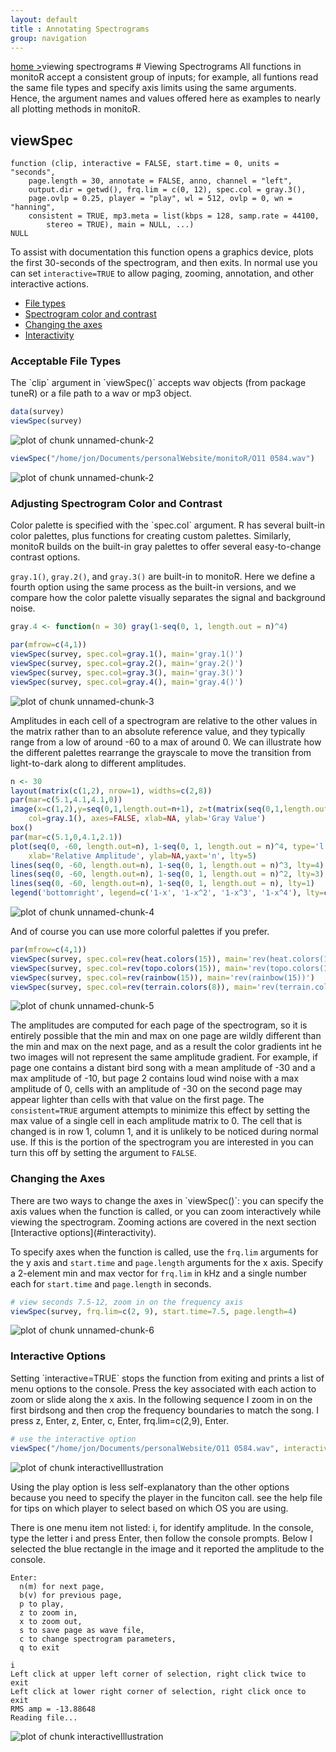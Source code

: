 ```yaml
---
layout: default
title : Annotating Spectrograms
group: navigation
---    
```


<a style="float:left;" href="/monitoR/">home &gt;</a>  
<p style="display:inline;margin:0;">viewing spectrograms</p>  
# Viewing Spectrograms
All functions in monitoR accept a consistent group of inputs; for example, all funtions read the same file types and specify axis limits using the same arguments. Hence, the argument names and values offered here as examples to nearly all plotting methods in monitoR. 

## viewSpec

```
function (clip, interactive = FALSE, start.time = 0, units = "seconds", 
    page.length = 30, annotate = FALSE, anno, channel = "left", 
    output.dir = getwd(), frq.lim = c(0, 12), spec.col = gray.3(), 
    page.ovlp = 0.25, player = "play", wl = 512, ovlp = 0, wn = "hanning", 
    consistent = TRUE, mp3.meta = list(kbps = 128, samp.rate = 44100, 
        stereo = TRUE), main = NULL, ...) 
NULL
```
To assist with documentation this function opens a graphics device, plots the first 30-seconds of the spectrogram, and then exits. In normal use you can set `interactive=TRUE` to allow paging, zooming, annotation, and other interactive actions.

+ [File types](#filetypes)
+ [Spectrogram color and contrast](#colorcontrast)
+ [Changing the axes](#changingtheaxes)
+ [Interactivity](#interactivity)
  
<h3 id="filetypes">Acceptable File Types</h3>
The `clip` argument in `viewSpec()` accepts wav objects (from package tuneR) or a file path to a wav or mp3 object.  


```r
data(survey)
viewSpec(survey)
```

![plot of chunk unnamed-chunk-2](figure/unnamed-chunk-2-1.png)

```r
viewSpec("/home/jon/Documents/personalWebsite/monitoR/O11 0584.wav")
```

![plot of chunk unnamed-chunk-2](figure/unnamed-chunk-2-2.png)

<h3 id="colorcontrast">Adjusting Spectrogram Color and Contrast</h3>
Color palette is specified with the `spec.col` argument. R has several built-in color palettes, plus functions for creating custom palettes. Similarly, monitoR builds on the built-in gray palettes to offer several easy-to-change contrast options.   

`gray.1()`, `gray.2()`, and `gray.3()` are built-in to monitoR. Here we define a fourth option using the same process as the built-in versions, and we compare how the color palette visually separates the signal and background noise.   


```r
gray.4 <- function(n = 30) gray(1-seq(0, 1, length.out = n)^4)

par(mfrow=c(4,1))
viewSpec(survey, spec.col=gray.1(), main='gray.1()')
viewSpec(survey, spec.col=gray.2(), main='gray.2()')
viewSpec(survey, spec.col=gray.3(), main='gray.3()')
viewSpec(survey, spec.col=gray.4(), main='gray.4()')
```

![plot of chunk unnamed-chunk-3](figure/unnamed-chunk-3-1.png)

Amplitudes in each cell of a spectrogram are relative to the other values in the matrix rather than to an absolute reference value, and they typically range from a low of around -60 to a max of around 0. We can illustrate how the different palettes rearrange the grayscale to move the transition from light-to-dark along to different amplitudes.


```r
n <- 30
layout(matrix(c(1,2), nrow=1), widths=c(2,8))
par(mar=c(5.1,4.1,4.1,0))
image(x=c(1,2),y=seq(0,1,length.out=n+1), z=t(matrix(seq(0,1,length.out=n), nrow=n)), 
    col=gray.1(), axes=FALSE, xlab=NA, ylab='Gray Value')
box()
par(mar=c(5.1,0,4.1,2.1))
plot(seq(0, -60, length.out=n), 1-seq(0, 1, length.out = n)^4, type='l', 
    xlab='Relative Amplitude', ylab=NA,yaxt='n', lty=5)
lines(seq(0, -60, length.out=n), 1-seq(0, 1, length.out = n)^3, lty=4)
lines(seq(0, -60, length.out=n), 1-seq(0, 1, length.out = n)^2, lty=3)
lines(seq(0, -60, length.out=n), 1-seq(0, 1, length.out = n), lty=1)
legend('bottomright', legend=c('1-x', '1-x^2', '1-x^3', '1-x^4'), lty=c(1,3,4,5), bty='n')
```

![plot of chunk unnamed-chunk-4](figure/unnamed-chunk-4-1.png)

And of course you can use more colorful palettes if you prefer.  


```r
par(mfrow=c(4,1))
viewSpec(survey, spec.col=rev(heat.colors(15)), main='rev(heat.colors(15))')
viewSpec(survey, spec.col=rev(topo.colors(15)), main='rev(topo.colors(15))')
viewSpec(survey, spec.col=rev(rainbow(15)), main='rev(rainbow(15))')
viewSpec(survey, spec.col=rev(terrain.colors(8)), main='rev(terrain.colors(8))')
```

![plot of chunk unnamed-chunk-5](figure/unnamed-chunk-5-1.png)

The amplitudes are computed for each page of the spectrogram, so it is entirely possible that the min and max on one page are wildly different than the min and max on the next page, and as a result the color gradients int he two images will not represent the same amplitude gradient. For example, if page one contains a distant bird song with a mean amplitude of -30 and a max amplitude of -10, but page 2 contains loud wind noise with a max amplitude of 0, cells with an amplitude of -30 on the second page may appear lighter than cells with that value on the first page. The `consistent=TRUE` argument attempts to minimize this effect by setting the max value of a single cell in each amplitude matrix to 0. The cell that is changed is in row 1, column 1, and it is unlikely to be noticed during normal use. If this is the portion of the spectrogram you are interested in you can turn this off by setting the argument to `FALSE`.  

<h3 id="changingtheaxes">Changing the Axes</h3>
There are two ways to change the axes in `viewSpec()`: you can specify the axis values when the function is called, or you can zoom interactively while viewing the spectrogram. Zooming actions are covered in the next section [Interactive options](#interactivity).  

To specify axes when the function is called, use the `frq.lim` arguments for the y axis and `start.time` and `page.length` arguments for the x axis. Specify a 2-element min and max vector for `frq.lim` in kHz and a single number each for `start.time` and `page.length` in seconds.  


```r
# view seconds 7.5-12, zoom in on the frequency axis
viewSpec(survey, frq.lim=c(2, 9), start.time=7.5, page.length=4)
```

![plot of chunk unnamed-chunk-6](figure/unnamed-chunk-6-1.png)

<h3 id="interactivity">Interactive Options</h3>
Setting `interactive=TRUE` stops the function from exiting and prints a list of menu options to the console. Press the key associated with each action to zoom or slide along the x axis. In the following sequence I zoom in on the first birdsong and then crop the frequency boundaries to match the song. I press z, Enter, z, Enter, c, Enter, frq.lim=c(2,9), Enter.  


```r
# use the interactive option
viewSpec("/home/jon/Documents/personalWebsite/O11 0584.wav", interactive=TRUE)
```

![plot of chunk interactiveIllustration](img/interactive.gif)

Using the play option is less self-explanatory than the other options because you need to specify the player in the funciton call. see the help file for tips on which player to select based on which OS you are using.  

There is one menu item not listed: i, for identify amplitude. In the console, type the letter i and press Enter, then follow the console prompts. Below I selected the blue rectangle in the image and it reported the amplitude to the console.  
```
Enter: 
  n(m) for next page, 
  b(v) for previous page, 
  p to play, 
  z to zoom in, 
  x to zoom out, 
  s to save page as wave file, 
  c to change spectrogram parameters, 
  q to exit

i
Left click at upper left corner of selection, right click twice to exit
Left click at lower right corner of selection, right click once to exit
RMS amp = -13.88648 
Reading file...
```
![plot of chunk interactiveIllustration](img/SOSP1.1.png)















